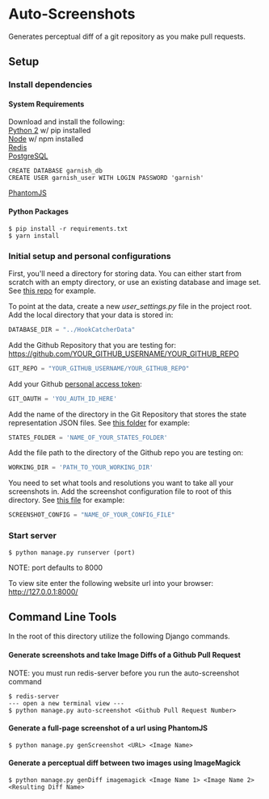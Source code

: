 # Auto-Screenshots

Generates perceptual diff of a git repository as you make pull requests.

## Setup

### Install dependencies

#### System Requirements
Download and install the following:<br />
[Python 2](https://www.python.org/downloads/) w/ pip installed<br />
[Node](https://nodejs.org/en/) w/ npm installed<br />
[Redis](https://redis.io/)<br />
[PostgreSQL](https://www.postgresql.org/)<br />
  ```postgres
  CREATE DATABASE garnish_db
  CREATE USER garnish_user WITH LOGIN PASSWORD 'garnish'
  ```
[PhantomJS](http://phantomjs.org/)<br />

#### Python Packages
```
$ pip install -r requirements.txt
$ yarn install
```

### Initial setup and personal configurations

First, you'll need a directory for storing data. You can either start from scratch with an empty directory, or use an existing database and image set. See [this repo](https://github.com/MingDai/HookCatcherData) for example.


To point at the data, create a new _user_settings.py_ file in the project root.
Add the local directory that your data is stored in:

```python
DATABASE_DIR = "../HookCatcherData"
```

Add the Github Repository that you are testing for:
https://github.com/YOUR_GITHUB_USERNAME/YOUR_GITHUB_REPO
```python
GIT_REPO = "YOUR_GITHUB_USERNAME/YOUR_GITHUB_REPO"
```

Add your Github [personal access token](https://help.github.com/articles/creating-a-personal-access-token-for-the-command-line/):
```python
GIT_OAUTH = 'YOU_AUTH_ID_HERE'
```

Add the name of the directory in the Git Repository that stores the state representation JSON files. See [this folder](https://github.com/MingDai/kolibri/tree/test-master/states) for example:
```python
STATES_FOLDER = 'NAME_OF_YOUR_STATES_FOLDER'
```

Add the file path to the directory of the Github repo you are testing on:
```python
WORKING_DIR = 'PATH_TO_YOUR_WORKING_DIR'
```

You need to set what tools and resolutions you want to take all your screenshots in. Add the screenshot configuration file to root of this directory. See [this file](https://github.com/MingDai/HookCatcher/blob/develop/config.json) for example:
```python
SCREENSHOT_CONFIG = "NAME_OF_YOUR_CONFIG_FILE"
```

### Start server

```
$ python manage.py runserver (port)
```

NOTE: port defaults to 8000

To view site enter the following website url into your browser:
http://127.0.0.1:8000/


## Command Line Tools
In the root of this directory utilize the following Django commands.

#### Generate screenshots and take Image Diffs of a Github Pull Request
NOTE: you must run redis-server before you run the auto-screenshot command
```
$ redis-server
--- open a new terminal view ---
$ python manage.py auto-screenshot <Github Pull Request Number>
```

#### Generate a full-page screenshot of a url using PhantomJS
```
$ python manage.py genScreenshot <URL> <Image Name>
```

#### Generate a perceptual diff between two images using ImageMagick
```
$ python manage.py genDiff imagemagick <Image Name 1> <Image Name 2> <Resulting Diff Name>
```
